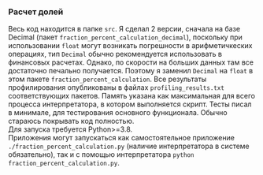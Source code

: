 ### Расчет долей
Весь код находится в папке `src`.
Я сделал 2 версии, сначала на базе Decimal (пакет `fraction_percent_calculation_decimal`), поскольку при использовании `float` могут возникать погрешности в арифметичкеских операциях, тип `Decimal` обычно рекомендуется использовать в финансовых расчетах. Однако, по скорости на больших данных там все достаточно печально получается. Поэтому я заменил `Decimal` на `float` в этом пакете `fraction_percent_calculation`. Все результаты профилирования опубликованы в файлах `profiling_results.txt` соответствующих пакетов. Память указана как максимальная для всего процесса интерпретатора, в котором выполняется скрипт.
Тесты писал в минимале, для тестирования основного функционала. Обычно стараюсь покрывать код полностью.     
Для запуска требуется Python>=3.8.  
Приложения могут запускаться как самостоятельное приложение `./fraction_percent_calculation.py` (наличие интерпретатора в системе обязательно), так и c помощью интерпретатора `python fraction_percent_calculation.py`.